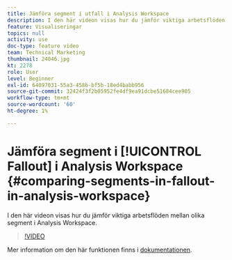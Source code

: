 ```yaml
---
title: Jämföra segment i utfall i Analysis Workspace
description: I den här videon visas hur du jämför viktiga arbetsflöden mellan olika segment i Analysis Workspace.
feature: Visualiseringar
topics: null
activity: use
doc-type: feature video
team: Technical Marketing
thumbnail: 24046.jpg
kt: 2278
role: User
level: Beginner
exl-id: 64097031-55a3-458b-bf5b-18ed4babb956
source-git-commit: 32424f3f2b05952fe4df9ea91dcbe51684cee905
workflow-type: tm+mt
source-wordcount: '60'
ht-degree: 1%

---
```


# Jämföra segment i [!UICONTROL Fallout] i Analysis Workspace {#comparing-segments-in-fallout-in-analysis-workspace}

I den här videon visas hur du jämför viktiga arbetsflöden mellan olika segment i Analysis Workspace.

>[!VIDEO](https://video.tv.adobe.com/v/24046/?quality=12)

Mer information om den här funktionen finns i [dokumentationen](https://marketing.adobe.com/resources/help/en_US/analytics/analysis-workspace/compare-segments-fallout.html).
